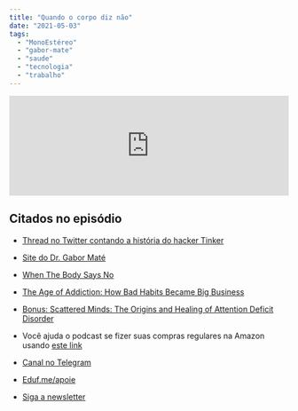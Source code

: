 ```yaml
---
title: "Quando o corpo diz não"
date: "2021-05-03"
tags: 
  - "MonoEstéreo"
  - "gabor-mate"
  - "saude"
  - "tecnologia"
  - "trabalho"
---
```


<iframe src="https://anchor.fm/monoestereo/embed/episodes/Quando-o-corpo-diz-no-e105gfm" height="180px" width="100%" frameborder="0" scrolling="no" style="width:100%;height:180px"></iframe>

## Citados no episódio

- [Thread no Twitter contando a história do hacker Tinker](https://twitter.com/TinkerSec/status/1388107620574171140)
- [Site do Dr. Gabor Maté](https://drgabormate.com/)
- [When The Body Says No](https://www.amazon.com.br/When-Body-Says-No-English-ebook/dp/B004HW6GOQ?__mk_pt_BR=%C3%85M%C3%85%C5%BD%C3%95%C3%91&dchild=1&keywords=gabor+mate&qid=1620040883&sr=8-2&linkCode=ll1&tag=eduf-20&linkId=f2aca83da241e04cb7d16c6d9e778b71&language=pt_BR&ref_=as_li_ss_tl)
- [The Age of Addiction: How Bad Habits Became Big Business](https://www.amazon.com.br/Age-Addiction-Habits-Business-English-ebook/dp/B07NT6WK1K?__mk_pt_BR=%C3%85M%C3%85%C5%BD%C3%95%C3%91&dchild=1&keywords=the+age+of+addiction&qid=1620049539&sr=8-1&linkCode=ll1&tag=eduf-20&linkId=0e3d668e0692a1b293755a3d3e6d38f5&language=pt_BR&ref_=as_li_ss_tl)
- [Bonus: Scattered Minds: The Origins and Healing of Attention Deficit Disorder](https://www.amazon.com.br/Scattered-Minds-Origins-Attention-Disorder-ebook/dp/B07DV5BVYJ?_encoding=UTF8&qid=1620040883&sr=8-1&linkCode=ll1&tag=eduf-20&linkId=3ca720dfd92f7c6132bf0379bac65a27&language=pt_BR&ref_=as_li_ss_tl)
- Você ajuda o podcast se fizer suas compras regulares na Amazon usando [este link](https://www.amazon.com.br?&linkCode=ll2&tag=eduf-20&linkId=df6909732aadd58a6e534a0380b929c4&language=pt_BR&ref_=as_li_ss_tl)

- [Canal no Telegram](https://t.me/edufme)
- [Eduf.me/apoie](https://eduf.me/apoie/)
- [Siga a newsletter](https://eduf.me/newsletter/)
